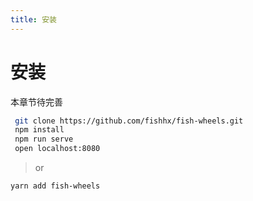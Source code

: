 ```yaml
---
title: 安装
---
```


# 安装

本章节待完善

```bash
 git clone https://github.com/fishhx/fish-wheels.git
 npm install
 npm run serve
 open localhost:8080
```

> or

```bash
yarn add fish-wheels
```
